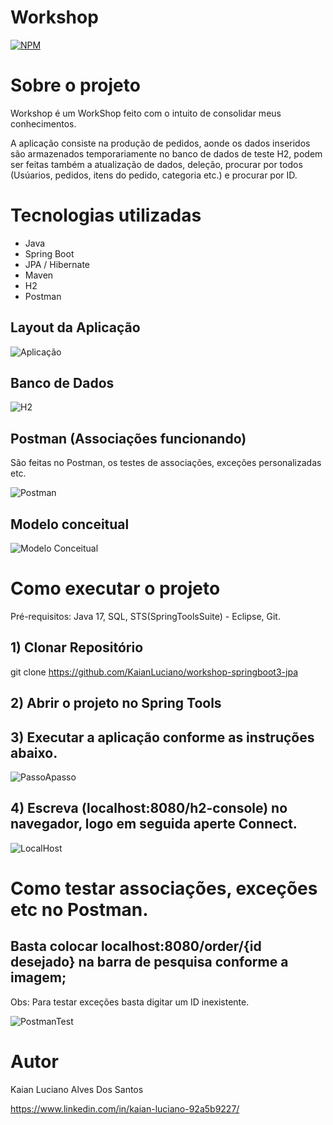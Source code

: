 
# Workshop
[![NPM](https://img.shields.io/npm/l/react)](https://github.com/KaianLuciano/workshop-springboot3-jpa/blob/main/LICENSE) 

# Sobre o projeto

Workshop é um WorkShop feito com o intuito de consolidar meus conhecimentos.

A aplicação consiste na produção de pedidos, aonde os dados inseridos são armazenados temporariamente no banco de dados de teste H2, podem ser feitas também
a atualização de dados, deleção, procurar por todos (Usúarios, pedidos, itens do pedido, categoria etc.) e procurar por ID.

# Tecnologias utilizadas
- Java
- Spring Boot
- JPA / Hibernate
- Maven
- H2
- Postman

## Layout da Aplicação
![Aplicação](https://github.com/KaianLuciano/assets/blob/main/Estrutura.png)

## Banco de Dados
![H2](https://github.com/KaianLuciano/assets/blob/main/H2main.png)

## Postman (Associações funcionando)
São feitas no Postman, os testes de associações, exceções personalizadas etc.

![Postman](https://github.com/KaianLuciano/assets/blob/main/Associação.png)

## Modelo conceitual
![Modelo Conceitual](https://github.com/KaianLuciano/assets/blob/main/UML.png)

# Como executar o projeto

Pré-requisitos: Java 17, SQL, STS(SpringToolsSuite) - Eclipse, Git.

## 1) Clonar Repositório
git clone https://github.com/KaianLuciano/workshop-springboot3-jpa

## 2) Abrir o projeto no Spring Tools

## 3) Executar a aplicação conforme as instruções abaixo.
![PassoApasso](https://github.com/KaianLuciano/assets/blob/main/PassoApasso.png)

## 4) Escreva (localhost:8080/h2-console) no navegador, logo em seguida aperte Connect.
![LocalHost](https://github.com/KaianLuciano/assets/blob/main/LocalHost.png)

# Como testar associações, exceções etc no Postman.
## Basta colocar localhost:8080/order/{id desejado} na barra de pesquisa conforme a imagem;
Obs: Para testar exceções basta digitar um ID inexistente.

![PostmanTest](https://github.com/KaianLuciano/assets/blob/main/PostmanTest.png)

# Autor

Kaian Luciano Alves Dos Santos

https://www.linkedin.com/in/kaian-luciano-92a5b9227/
